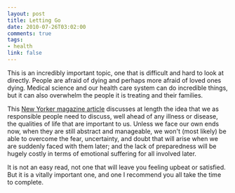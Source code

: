 ```yaml
--- 
layout: post
title: Letting Go
date: 2010-07-26T03:02:00
comments: true
tags:
- health
link: false
---
```

This is an incredibly important topic, one that is difficult and hard to look at directly. People are afraid of dying and perhaps more afraid of loved ones dying. Medical science and our health care system can do incredible things, but it can also overwhelm the people it is treating and their families.

This <a title="Letting Go" href="http://www.newyorker.com/reporting/2010/08/02/100802fa_fact_gawande?currentPage=all" target="_blank">New Yorker magazine article</a> discusses at length the idea that we as responsible people need to discuss, well ahead of any illness or disease, the qualities of life that are important to us. Unless we face our own ends now, when they are still abstract and manageable, we won't (most likely) be able to overcome the fear, uncertainty, and doubt that will arise when we are suddenly faced with them later; and the lack of preparedness will be hugely costly in terms of emotional suffering for all involved later.

It is not an easy read, not one that will leave you feeling upbeat or satisfied. But it is a vitally important one, and one I recommend you all take the time to complete.
